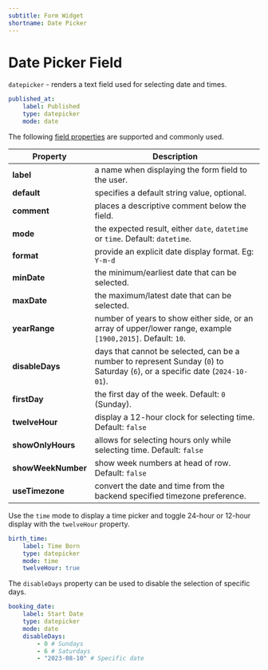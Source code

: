 ```yaml
---
subtitle: Form Widget
shortname: Date Picker
---
```

# Date Picker Field

`datepicker` - renders a text field used for selecting date and times.

```yaml
published_at:
    label: Published
    type: datepicker
    mode: date
```

The following [field properties](../form-fields.md) are supported and commonly used.

Property | Description
------------- | -------------
**label** | a name when displaying the form field to the user.
**default** | specifies a default string value, optional.
**comment** | places a descriptive comment below the field.
**mode** | the expected result, either `date`, `datetime` or `time`. Default: `datetime`.
**format** | provide an explicit date display format. Eg: `Y-m-d`
**minDate** | the minimum/earliest date that can be selected.
**maxDate** | the maximum/latest date that can be selected.
**yearRange** | number of years to show either side, or an array of upper/lower range, example `[1900,2015]`. Default: `10`.
**disableDays** | days that cannot be selected, can be a number to represent Sunday (`0`) to Saturday (`6`), or a specific date (`2024-10-01`).
**firstDay** | the first day of the week. Default: `0` (Sunday).
**twelveHour** | display a 12-hour clock for selecting time. Default: `false`
**showOnlyHours** | allows for selecting hours only while selecting time. Default: `false`
**showWeekNumber** | show week numbers at head of row. Default: `false`
**useTimezone** | convert the date and time from the backend specified timezone preference.

Use the `time` mode to display a time picker and toggle 24-hour or 12-hour display with the `twelveHour` property.

```yaml
birth_time:
    label: Time Born
    type: datepicker
    mode: time
    twelveHour: true
```

The `disableDays` property can be used to disable the selection of specific days.

```yaml
booking_date:
    label: Start Date
    type: datepicker
    mode: date
    disableDays:
        - 0 # Sundays
        - 6 # Saturdays
        - "2023-08-10" # Specific date
```

